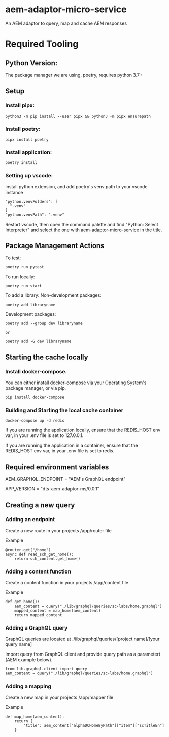 # aem-adaptor-micro-service
An AEM adaptor to query, map and cache AEM responses

# Required Tooling

## Python Version:
The package manager we are using, poetry, requires python 3.7+

## Setup

### Install pipx:
```
python3 -m pip install --user pipx && python3 -m pipx ensurepath
```

### Install poetry:
```
pipx install poetry 
```

### Install application:
```
poetry install
```

### Setting up vscode:
install python extension, and add poetry's venv path to your vscode instance 
```
"python.venvFolders": [
  ".venv"
]
"python.venvPath": ".venv"
```

Restart vscode, then open the command palette and find "Python: Select Interpreter" and select the one with aem-adaptor-micro-service in the title.

## Package Management Actions

To test:
```
poetry run pytest
```

To run locally:
```
poetry run start
```

To add a library:
Non-development packages:
```
poetry add libraryname
```

Development packages:
```
poetry add --group dev libraryname

or

poetry add -G dev libraryname
```

## Starting the cache locally

### Install docker-compose.

You can either install docker-compose via your Operating System's package manager, or via pip.

```
pip install docker-compose
```

### Building and Starting the local cache container

```
docker-compose up -d redis
```

If you are running the application locally, ensure that the REDIS_HOST env var, in your .env file is set to 127.0.0.1.

If you are running the application in a container, ensure that the REDIS_HOST env var, in your .env file is set to redis.


## Required environment variables
AEM_GRAPHQL_ENDPOINT = "AEM's GraphQL endpoint"

APP_VERSION = "dts-aem-adaptor-ms/0.0.1"

## Creating a new query

### Adding an endpoint
Create a new route in your projects /app/router file

Example
```
@router.get("/home")
async def read_sch_get_home():
    return sch_content.get_home()
```

### Adding a content function
Create a content function in your projects /app/content file

Example
```
def get_home():
    aem_content = query("./lib/graphql/queries/sc-labs/home.graphql")
    mapped_content = map_home(aem_content)
    return mapped_content
```

### Adding a GraphQL query
GraphQL queries are located at ./lib/graphql/queries/[project name]/[your query name]

Import query from GraphQL client and provide query path as a parametert (AEM example below).
```
from lib.graphql.client import query
aem_content = query("./lib/graphql/queries/sc-labs/home.graphql")
```

### Adding a mapping
Create a new map in your projects /app/mapper file

Example
```
def map_home(aem_content):
    return {
        "title": aem_content["alphaDCHomeByPath"]["item"]["scTitleEn"]
    }
```